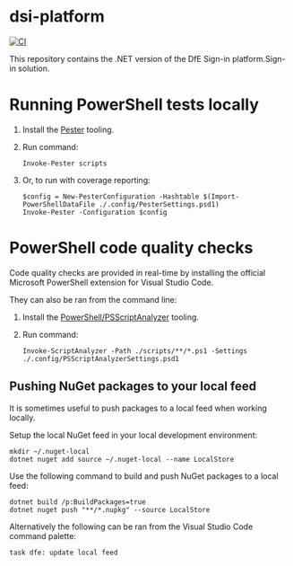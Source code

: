 # dsi-platform

[![CI](https://github.com/DFE-Digital/dsi-platform/actions/workflows/ci.yml/badge.svg)](https://github.com/DFE-Digital/dsi-platform/actions/workflows/ci.yml)

This repository contains the .NET version of the DfE Sign-in platform.Sign-in solution.

# Running PowerShell tests locally

1. Install the [Pester](https://pester.dev/) tooling.

2. Run command:

    ```pwsh
    Invoke-Pester scripts
    ```

3. Or, to run with coverage reporting:

    ```pwsh
    $config = New-PesterConfiguration -Hashtable $(Import-PowerShellDataFile ./.config/PesterSettings.psd1)
    Invoke-Pester -Configuration $config
    ```


# PowerShell code quality checks

Code quality checks are provided in real-time by installing the official Microsoft PowerShell extension for Visual Studio Code.

They can also be ran from the command line:

1. Install the [PowerShell/PSScriptAnalyzer](https://github.com/PowerShell/PSScriptAnalyzer) tooling.

2. Run command:

    ```pwsh
    Invoke-ScriptAnalyzer -Path ./scripts/**/*.ps1 -Settings ./.config/PSScriptAnalyzerSettings.psd1
    ```

## Pushing NuGet packages to your local feed

It is sometimes useful to push packages to a local feed when working locally.

Setup the local NuGet feed in your local development environment:

```pwsh
mkdir ~/.nuget-local
dotnet nuget add source ~/.nuget-local --name LocalStore
```

Use the following command to build and push NuGet packages to a local feed:

```pwsh
dotnet build /p:BuildPackages=true
dotnet nuget push "**/*.nupkg" --source LocalStore
```

Alternatively the following can be ran from the Visual Studio Code command palette:

```
task dfe: update local feed
```
